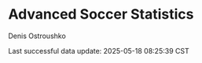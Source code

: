 # Advanced Soccer Statistics
Denis Ostroushko

<!-- gfm -->

Last successful data update: 2025-05-18 08:25:39 CST
